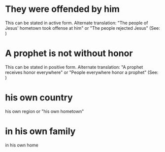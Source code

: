 
# They were offended by him
This can be stated in active form. Alternate translation: "The people of Jesus' hometown took offense at him" or "The people rejected Jesus" (See: )

# A prophet is not without honor
This can be stated in positive form. Alternate translation: "A prophet receives honor everywhere" or "People everywhere honor a prophet" (See: )

# his own country
his own region or "his own hometown"

# in his own family
in his own home